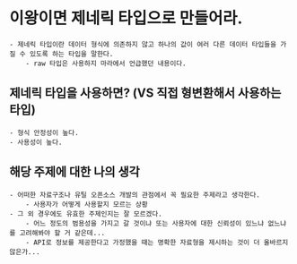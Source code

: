 # 이왕이면 제네릭 타입으로 만들어라.
    - 제네릭 타입이란 데이터 형식에 의존하지 않고 하나의 값이 여러 다른 데이터 타입들을 가질 수 있도록 하는 타입을 말한다.
        - raw 타입은 사용하지 마라에서 언급했던 내용이다.

## 제네릭 타입을 사용하면? (VS 직접 형변환해서 사용하는 타입)
    - 형식 안정성이 높다.
    - 사용성이 높다.

## 해당 주제에 대한 나의 생각
    - 어떠한 자료구조나 유틸 오픈소스 개발의 관점에서 꼭 필요한 주제라고 생각한다.
        - 사용자가 어떻게 사용할지 모르는 상황
    - 그 외 경우에도 유효한 주제인지는 잘 모르겠다.
        - 어느 정도의 범용성을 가지고 갈 것이냐 또는 사용자에 대한 신뢰성이 있느냐 없느냐를 고려해봐야 할 거 같은데...
        - API로 정보를 제공한다고 가정했을 때는 명확한 자료형을 제시하는 것이 더 올바르지 않은가...